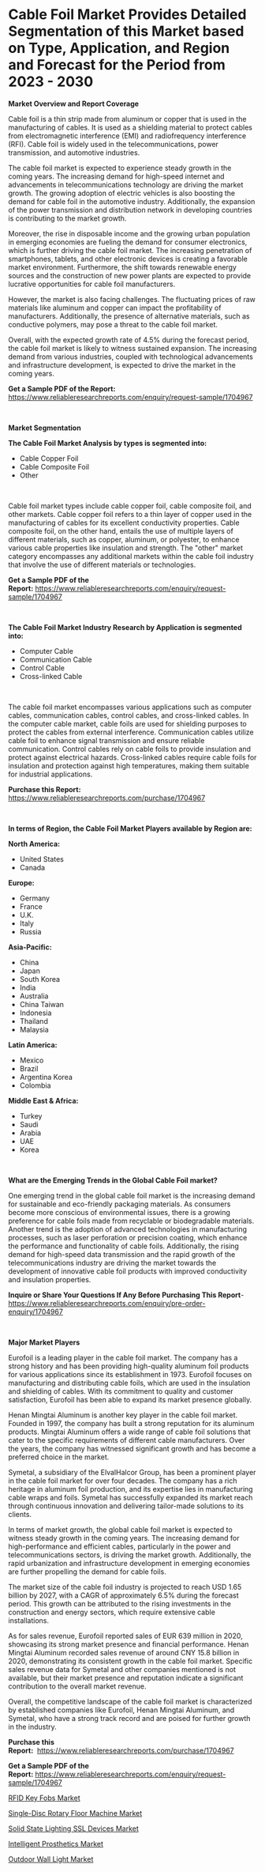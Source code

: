 <p><h1>Cable Foil Market Provides Detailed Segmentation of this Market based on Type, Application, and Region and Forecast for the Period from 2023 - 2030</h1></p><p><strong>Market Overview and Report Coverage</strong></p>
<p><p>Cable foil is a thin strip made from aluminum or copper that is used in the manufacturing of cables. It is used as a shielding material to protect cables from electromagnetic interference (EMI) and radiofrequency interference (RFI). Cable foil is widely used in the telecommunications, power transmission, and automotive industries.</p><p>The cable foil market is expected to experience steady growth in the coming years. The increasing demand for high-speed internet and advancements in telecommunications technology are driving the market growth. The growing adoption of electric vehicles is also boosting the demand for cable foil in the automotive industry. Additionally, the expansion of the power transmission and distribution network in developing countries is contributing to the market growth.</p><p>Moreover, the rise in disposable income and the growing urban population in emerging economies are fueling the demand for consumer electronics, which is further driving the cable foil market. The increasing penetration of smartphones, tablets, and other electronic devices is creating a favorable market environment. Furthermore, the shift towards renewable energy sources and the construction of new power plants are expected to provide lucrative opportunities for cable foil manufacturers.</p><p>However, the market is also facing challenges. The fluctuating prices of raw materials like aluminum and copper can impact the profitability of manufacturers. Additionally, the presence of alternative materials, such as conductive polymers, may pose a threat to the cable foil market.</p><p>Overall, with the expected growth rate of 4.5% during the forecast period, the cable foil market is likely to witness sustained expansion. The increasing demand from various industries, coupled with technological advancements and infrastructure development, is expected to drive the market in the coming years.</p></p>
<p><strong>Get a Sample PDF of the Report:</strong> <a href="https://www.reliableresearchreports.com/enquiry/request-sample/1704967">https://www.reliableresearchreports.com/enquiry/request-sample/1704967</a></p>
<p>&nbsp;</p>
<p><strong>Market Segmentation</strong></p>
<p><strong>The Cable Foil Market Analysis by types is segmented into:</strong></p>
<p><ul><li>Cable Copper Foil</li><li>Cable Composite Foil</li><li>Other</li></ul></p>
<p>&nbsp;</p>
<p><p>Cable foil market types include cable copper foil, cable composite foil, and other markets. Cable copper foil refers to a thin layer of copper used in the manufacturing of cables for its excellent conductivity properties. Cable composite foil, on the other hand, entails the use of multiple layers of different materials, such as copper, aluminum, or polyester, to enhance various cable properties like insulation and strength. The "other" market category encompasses any additional markets within the cable foil industry that involve the use of different materials or technologies.</p></p>
<p><strong>Get a Sample PDF of the Report:</strong>&nbsp;<a href="https://www.reliableresearchreports.com/enquiry/request-sample/1704967">https://www.reliableresearchreports.com/enquiry/request-sample/1704967</a></p>
<p>&nbsp;</p>
<p><strong>The Cable Foil Market Industry Research by Application is segmented into:</strong></p>
<p><ul><li>Computer Cable</li><li>Communication Cable</li><li>Control Cable</li><li>Cross-linked Cable</li></ul></p>
<p>&nbsp;</p>
<p><p>The cable foil market encompasses various applications such as computer cables, communication cables, control cables, and cross-linked cables. In the computer cable market, cable foils are used for shielding purposes to protect the cables from external interference. Communication cables utilize cable foil to enhance signal transmission and ensure reliable communication. Control cables rely on cable foils to provide insulation and protect against electrical hazards. Cross-linked cables require cable foils for insulation and protection against high temperatures, making them suitable for industrial applications.</p></p>
<p><strong>Purchase this Report:</strong>&nbsp; <a href="https://www.reliableresearchreports.com/purchase/1704967">https://www.reliableresearchreports.com/purchase/1704967</a></p>
<p>&nbsp;</p>
<p><strong>In terms of Region, the Cable Foil Market Players available by Region are:</strong></p>
<p>
    <p> <strong> North America: </strong>
        <ul>
            <li>United States</li>
            <li>Canada</li>
        </ul>
        </p> 
    <p> <strong> Europe: </strong>
        <ul>
            <li>Germany</li>
            <li>France</li>
            <li>U.K.</li>
            <li>Italy</li>
            <li>Russia</li>
        </ul>
        </p> 
    <p> <strong> Asia-Pacific: </strong>
        <ul>
            <li>China</li>
            <li>Japan</li>
            <li>South Korea</li>
            <li>India</li>
            <li>Australia</li>
            <li>China Taiwan</li>
            <li>Indonesia</li>
            <li>Thailand</li>
            <li>Malaysia</li>
        </ul>
        </p> 
    <p> <strong> Latin America: </strong>
        <ul>
            <li>Mexico</li>
            <li>Brazil</li>
            <li>Argentina Korea</li>
            <li>Colombia</li>
        </ul>
        </p> 
    <p> <strong> Middle East & Africa: </strong>
        <ul>
            <li>Turkey</li>
            <li>Saudi</li>
            <li>Arabia</li>
            <li>UAE</li>
            <li>Korea</li>
        </ul>
    </p>
    </p>
<p>&nbsp;</p>
<p><strong>What are the Emerging Trends in the Global Cable Foil market?</strong></p>
<p><p>One emerging trend in the global cable foil market is the increasing demand for sustainable and eco-friendly packaging materials. As consumers become more conscious of environmental issues, there is a growing preference for cable foils made from recyclable or biodegradable materials. Another trend is the adoption of advanced technologies in manufacturing processes, such as laser perforation or precision coating, which enhance the performance and functionality of cable foils. Additionally, the rising demand for high-speed data transmission and the rapid growth of the telecommunications industry are driving the market towards the development of innovative cable foil products with improved conductivity and insulation properties.</p></p>
<p><strong>Inquire or Share Your Questions If Any Before Purchasing This Report</strong>- <a href="https://www.reliableresearchreports.com/enquiry/pre-order-enquiry/1704967">https://www.reliableresearchreports.com/enquiry/pre-order-enquiry/1704967</a></p>
<p>&nbsp;</p>
<p><strong>Major Market Players</strong></p>
<p><p>Eurofoil is a leading player in the cable foil market. The company has a strong history and has been providing high-quality aluminum foil products for various applications since its establishment in 1973. Eurofoil focuses on manufacturing and distributing cable foils, which are used in the insulation and shielding of cables. With its commitment to quality and customer satisfaction, Eurofoil has been able to expand its market presence globally.</p><p>Henan Mingtai Aluminum is another key player in the cable foil market. Founded in 1997, the company has built a strong reputation for its aluminum products. Mingtai Aluminum offers a wide range of cable foil solutions that cater to the specific requirements of different cable manufacturers. Over the years, the company has witnessed significant growth and has become a preferred choice in the market.</p><p>Symetal, a subsidiary of the ElvalHalcor Group, has been a prominent player in the cable foil market for over four decades. The company has a rich heritage in aluminum foil production, and its expertise lies in manufacturing cable wraps and foils. Symetal has successfully expanded its market reach through continuous innovation and delivering tailor-made solutions to its clients.</p><p>In terms of market growth, the global cable foil market is expected to witness steady growth in the coming years. The increasing demand for high-performance and efficient cables, particularly in the power and telecommunications sectors, is driving the market growth. Additionally, the rapid urbanization and infrastructure development in emerging economies are further propelling the demand for cable foils.</p><p>The market size of the cable foil industry is projected to reach USD 1.65 billion by 2027, with a CAGR of approximately 6.5% during the forecast period. This growth can be attributed to the rising investments in the construction and energy sectors, which require extensive cable installations.</p><p>As for sales revenue, Eurofoil reported sales of EUR 639 million in 2020, showcasing its strong market presence and financial performance. Henan Mingtai Aluminum recorded sales revenue of around CNY 15.8 billion in 2020, demonstrating its consistent growth in the cable foil market. Specific sales revenue data for Symetal and other companies mentioned is not available, but their market presence and reputation indicate a significant contribution to the overall market revenue. </p><p>Overall, the competitive landscape of the cable foil market is characterized by established companies like Eurofoil, Henan Mingtai Aluminum, and Symetal, who have a strong track record and are poised for further growth in the industry.</p></p>
<p><strong>Purchase this Report:</strong>&nbsp;&nbsp;<a href="https://www.reliableresearchreports.com/purchase/1704967">https://www.reliableresearchreports.com/purchase/1704967</a></p>
<p></p>
<p><strong>Get a Sample PDF of the Report:</strong>&nbsp;<a href="https://www.reliableresearchreports.com/enquiry/request-sample/1704967">https://www.reliableresearchreports.com/enquiry/request-sample/1704967</a></p>
<p><p><a href="https://www.linkedin.com/pulse/decoding-rfid-key-fobs-market-deep-dive-latest-trends-3krxe/">RFID Key Fobs Market</a></p><p><a href="https://medium.com/@flavietowne/single-disc-rotary-floor-machine-market-size-and-market-trends-complete-industry-overview-2023-to-2f41e25b411b">Single-Disc Rotary Floor Machine Market</a></p><p><a href="https://www.linkedin.com/pulse/solid-state-lighting-ssl-devices-market-size-2023--dvqae/">Solid State Lighting SSL Devices Market</a></p><p><a href="https://medium.com/@reecebednar/intelligent-prosthetics-market-exploring-market-share-market-trends-and-future-growth-48a37fdbbdf8">Intelligent Prosthetics Market</a></p><p><a href="https://www.linkedin.com/pulse/decoding-outdoor-wall-light-market-deep-dive-latest-trends-emafe/">Outdoor Wall Light Market</a></p></p>